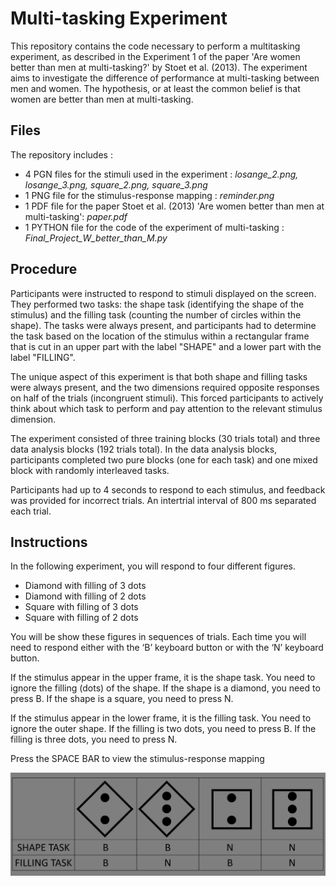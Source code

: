 # Multi-tasking Experiment 

This repository contains the code necessary to perform a multitasking experiment, as described in the Experiment 1 of the paper 'Are women better than men at multi-tasking?' by Stoet et al. (2013). The experiment aims to investigate the difference of performance at multi-tasking between men and women. The hypothesis, or at least the common belief is that women are better than men at multi-tasking.  

## Files 

The repository includes : 
- 4 PGN files for the stimuli used in the experiment : *losange_2.png, losange_3.png, square_2.png, square_3.png* 
- 1 PNG file for the stimulus-response mapping : *reminder.png*
- 1 PDF file for the paper Stoet et al. (2013) 'Are women better than men at multi-tasking': *paper.pdf*
- 1 PYTHON file for the code of the experiment of multi-tasking : *Final_Project_W_better_than_M.py*

## Procedure

Participants were instructed to respond to stimuli displayed on the screen. They performed two tasks: the shape task (identifying the shape of the stimulus) and the filling task (counting the number of circles within the shape). The tasks were always present, and participants had to determine the task based on the location of the stimulus within a rectangular frame that is cut in an upper part with the label "SHAPE" and a lower part with the label "FILLING".

The unique aspect of this experiment is that both shape and filling tasks were always present, and the two dimensions required opposite responses on half of the trials (incongruent stimuli). This forced participants to actively think about which task to perform and pay attention to the relevant stimulus dimension.

The experiment consisted of three training blocks (30 trials total) and three data analysis blocks (192 trials total). In the data analysis blocks, participants completed two pure blocks (one for each task) and one mixed block with randomly interleaved tasks.

Participants had up to 4 seconds to respond to each stimulus, and feedback was provided for incorrect trials. An intertrial interval of 800 ms separated each trial.

## Instructions 

In the following experiment, you will respond to four different figures. 
-	Diamond with filling of 3 dots 
-	Diamond with filling of 2 dots 
-	Square with filling of 3 dots 
-	Square with filling of 2 dots

You will be show these figures in sequences of trials. Each time you will need to respond either with the ‘B’ keyboard button or with the ‘N’ keyboard button.

If the stimulus appear in the upper frame, it is the shape task. You need to ignore the filling (dots) of the shape. 
If the shape is a diamond, you need to press B. 
If the shape is a square, you need to press N. 

If the stimulus appear in the lower frame, it is the filling task. You need to ignore the outer shape.
If the filling is two dots, you need to press B. 
If the filling is three dots, you need to press N. 

Press the SPACE BAR to view the stimulus-response mapping 

![](reminder.png)






